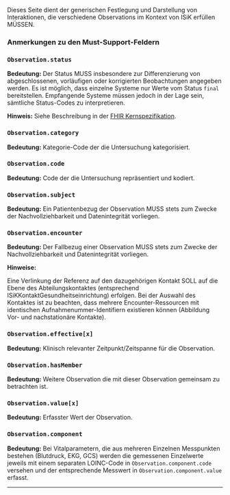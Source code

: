 Dieses Seite dient der generischen Festlegung und Darstellung von Interaktionen, die verschiedene Observations im Kontext von ISiK erfüllen MÜSSEN.

### Anmerkungen zu den Must-Support-Feldern

### `Observation.status`

**Bedeutung:** Der Status MUSS insbesondere zur Differenzierung von abgeschlossenen, vorläufigen oder korrigierten Beobachtungen angegeben werden. 
Es ist möglich, dass einzelne Systeme nur Werte vom Status `final` bereitstellen. Empfangende Systeme müssen jedoch in der Lage sein, sämtliche Status-Codes zu interpretieren.

**Hinweis:** Siehe Beschreibung in der [FHIR Kernspezifikation](https://hl7.org/fhir/R4/observation-definitions.html#Observation.status).

### `Observation.category`
**Bedeutung:** Kategorie-Code der die Untersuchung kategorisiert.

### `Observation.code`
**Bedeutung:** Code der die Untersuchung repräsentiert und kodiert.

### `Observation.subject`
**Bedeutung:** Ein Patientenbezug der Observation MUSS stets zum Zwecke der Nachvollziehbarkeit und Datenintegrität vorliegen. 

### `Observation.encounter`
**Bedeutung:** Der Fallbezug einer Observation MUSS stets zum Zwecke der Nachvollziehbarkeit und Datenintegrität vorliegen.

**Hinweise:**

Eine Verlinkung der Referenz auf den dazugehörigen Kontakt SOLL auf die Ebene des Abteilungskontaktes (entsprechend ISiKKontaktGesundheitseinrichtung) erfolgen.
Bei der Auswahl des Kontaktes ist zu beachten, dass mehrere Encounter-Ressourcen mit identischen Aufnahmenummer-Identifiern existieren können (Abbildung Vor- und nachstationäre Kontakte).

### `Observation.effective[x]`
**Bedeutung:** Klinisch relevanter Zeitpunkt/Zeitspanne für die Observation.

### `Observation.hasMember`
**Bedeutung:** Weitere Observation die mit dieser Observation gemeinsam zu betrachten ist. 

### `Observation.value[x]`
**Bedeutung:** Erfasster Wert der Observation. 

### `Observation.component`

**Bedeutung:** Bei Vitalparametern, die aus mehreren Einzelnen Messpunkten bestehen (Blutdruck, EKG, GCS) werden die gemessenen Einzelwerte
jeweils mit einem separaten LOINC-Code in `Observation.component.code` versehen  und der entsprechende Messwert in `Observation.component.value` erfasst.

---